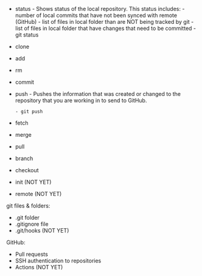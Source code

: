 - status
      - Shows status of the local repository. This status includes:
          - number of local commits that have not been synced with remote (GitHub)
          - list of files in local folder than are NOT being tracked by git
          - list of files in local folder that have changes that need to be committed
      - git status
- clone
- add
- rm
- commit
- push
      - Pushes the information that was created or changed to the repository that
        you are working in to send to GitHub. 

      - git push
- fetch
- merge
- pull
- branch
- checkout
- init (NOT YET)
- remote (NOT YET)

git files & folders:

- .git folder
- .gitignore file
- .git/hooks (NOT YET)

GitHub:

- Pull requests
- SSH authentication to repositories
- Actions (NOT YET)

